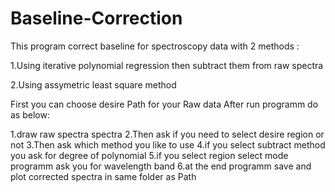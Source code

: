 # Baseline-Correction
This program correct baseline for spectroscopy data with 2 methods :

1.Using iterative polynomial regression then subtract them from raw spectra

2.Using assymetric least square method

First you can choose desire Path for your Raw data After run programm do as below:

1.draw raw spectra spectra
2.Then ask if you need to select desire region or not
3.Then ask which method you like to use
4.if you select subtract method you ask for degree of polynomial
5.if you select region select mode programm ask you for wavelength band
6.at the end programm save and plot corrected spectra in same folder as Path
